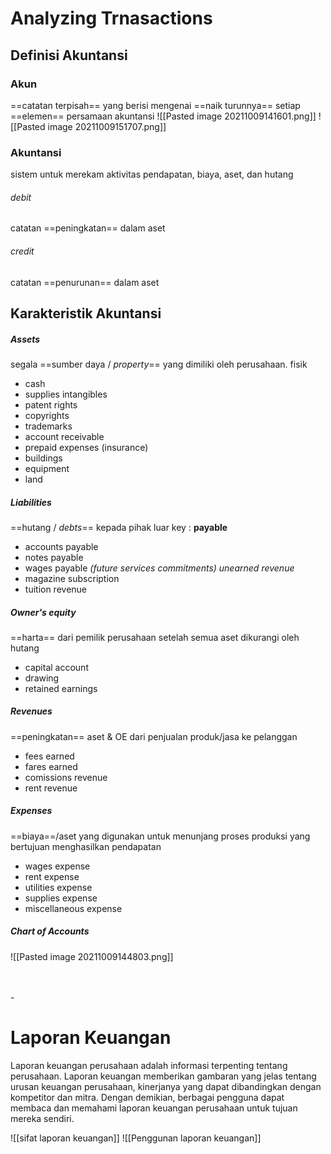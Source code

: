 # Analyzing Trnasactions

## Definisi Akuntansi
### Akun
==catatan terpisah== yang berisi mengenai ==naik turunnya== setiap ==elemen== persamaan akuntansi
![[Pasted image 20211009141601.png]]
![[Pasted image 20211009151707.png]]

### Akuntansi
sistem untuk merekam aktivitas pendapatan, biaya, aset, dan hutang

###### debit
catatan ==peningkatan== dalam aset
###### credit
catatan ==penurunan== dalam aset


## Karakteristik Akuntansi
##### Assets
segala ==sumber daya / *property*== yang dimiliki oleh perusahaan.
fisik
- cash
-  supplies
intangibles 
- patent rights
- copyrights
- trademarks
- account receivable
- prepaid expenses (insurance)
- buildings
- equipment
- land


##### Liabilities
==hutang / *debts*== kepada pihak luar
key : **payable**
- accounts payable 
- notes payable
- wages payable
*(future services commitments) unearned revenue*
- magazine subscription 
- tuition revenue

##### Owner's equity 
==harta== dari pemilik perusahaan setelah semua aset dikurangi oleh hutang
- capital account 
- drawing
- retained earnings

##### Revenues
==peningkatan== aset & OE dari penjualan produk/jasa ke pelanggan
- fees earned
- fares earned
- comissions revenue
- rent revenue

##### Expenses
==biaya==/aset yang digunakan untuk menunjang proses produksi yang bertujuan menghasilkan pendapatan
- wages expense
- rent expense
- utilities expense
- supplies expense
- miscellaneous expense

##### *Chart of Accounts*
![[Pasted image 20211009144803.png]]


\
\
\-
# Laporan Keuangan

Laporan keuangan perusahaan adalah informasi terpenting tentang perusahaan. Laporan keuangan memberikan gambaran yang jelas tentang urusan keuangan perusahaan, kinerjanya yang dapat dibandingkan dengan kompetitor dan mitra. Dengan demikian, berbagai pengguna dapat membaca dan memahami laporan keuangan perusahaan untuk tujuan mereka sendiri.

![[sifat laporan keuangan]]
![[Penggunan laporan keuangan]]
